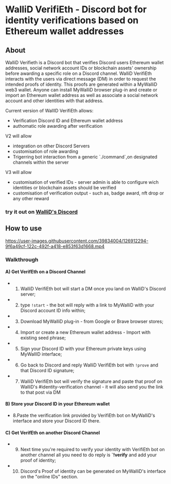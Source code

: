 <h1> WalliD VerifiEth - Discord bot for identity verifications based on Ethereum wallet addresses</h1>

<h2>About</h2>

WalliD Verifieth is a Discord bot that verifies Discord users Ethereum wallet addresses, social network account IDs or blockchain assets' ownership before awarding a specific role on a Discord channel.
WalliD VerifiEth interacts with the users via direct message (DM) in order to request the intended proofs of identity. 
This proofs are generated within a MyWalliD web3 wallet. Anyone can install MyWalliD browser plug-in and create or import an Ethereum wallet address as well as associate a social network account and other identities with that address.

Current version of WallID VerifiEth allows:

- Verification Discord ID and Ethereum wallet address
- authomatic role awarding after verification <verifieth member role>

V2 will allow
<ul>
  <li>integration on other Discord Servers</li>
  <li>customisation of role awarding</li>
  <li>Trigerring bot interaction from a generic  `./command`,on designated channels within the server</li>
</ul>


V3 will allow
<ul>
  <li>customisation of verified IDs - server admin is able to configure wich identities or blockchain assets should be verified</li>
  <li>customisation of verification output - such as, badge award, nft drop or any other reward</li>
</ul>  
<h3> try it out on <a href="https://discord.gg/e9EfXeNeC9">WalliD's Discord</a></h3>

<h2>How to use</h2>
                        
https://user-images.githubusercontent.com/39834004/126912294-9f6a49cf-122c-492f-a418-e853f63d1668.mp4

<h3>Walkthrough</h3>
  
<h4><b>A) Get VerifEth on a Discord Channel</b> </h4> 

- 1. WalliD VerifiEth bot will start a DM once you land on WalliD's Discord server;
- 2. type `!start` - the bot will reply with a link to MyWalliD with your Discord account ID info within;
- 3. Download MyWalliD plug-in - from Google or Brave browser stores;
- 4. Import or create a new Ethereum wallet address - Import with existing seed phrase;
- 5. Sign your Discord ID with your Ethereum private keys using MyWallID interface;
- 6. Go back to Discord and reply WalliD VerifiEth bot with `!prove` and that Discord ID signature;
- 7. WalliD VerifiEth bot will verify the signature and paste that proof on WalliD's #identity-verification channel - it will also send you the link to that post via DM
  
<h4><b>B) Store your Discord ID in your Ethereum wallet</b></h4> 
  
- 8.Paste the verification link provided by VerifiEth bot on MyWalliD's interface and store your Discord ID there.
  
  
<h4><b>C) Get VerifEth on another Discord Channel </b></h4> 

- 9. Next time you're required to verify your identity with VerifiEth bot on another channel all you need to do reply is <b>`!verify</b> and add your proof of identity;
- 10. Discord's Proof of identity can be generated on MyWalliD's interface on the "online IDs" section.

  

